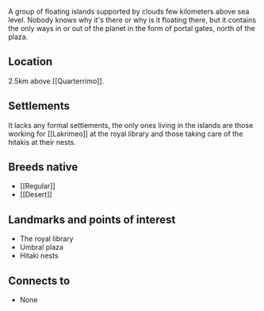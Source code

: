 A group of floating islands supported by clouds few kilometers above sea level. Nobody knows why it's there or why is it floating there, but it contains the only ways in or out of the planet in the form of portal gates, north of the plaza.
## Location
2.5km above [[Quarterrimo]].
## Settlements
It lacks any formal settlements, the only ones living in the islands are those working for [[Lakrimeo]] at the royal library and those taking care of the hitakis at their nests.
## Breeds native
- [[Regular]]
- [[Desert]]
## Landmarks and points of interest
- The royal library
- Umbral plaza
- Hitaki nests
## Connects to
- None